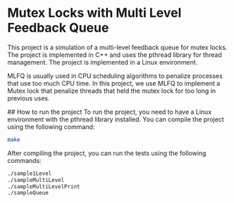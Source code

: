 <!-- # Multi Level Feedback Queue for Mutex Locks -->
# Mutex Locks with Multi Level Feedback Queue

This project is a simulation of a multi-level feedback queue for mutex locks. The project is implemented in C++ and uses the pthread library for thread management. The project is implemented in a Linux environment. 

MLFQ is usually used in CPU scheduling algorithms to penalize processes that use too much CPU time. In this project, we use MLFQ to implement a Mutex lock that penalize threads that held the mutex lock for too long in previous uses.

## How to run the project
To run the project, you need to have a Linux environment with the pthread library installed. You can compile the project using the following command:
```bash
make
```
After compiling the project, you can run the tests using the following commands:
```bash
./sample1Level
./sampleMultiLevel
./sampleMultiLevelPrint
./sampleQueue
```